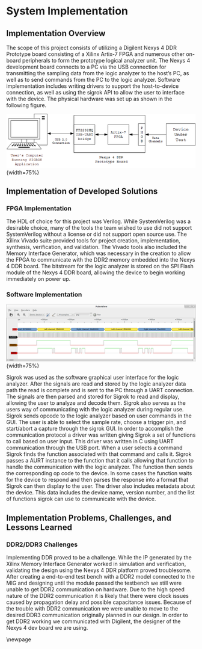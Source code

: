 # System Implementation #

## Implementation Overview ##
<!-- [This chapter describes your implementation scope, used platform and language, dependent hardware/software, and implementation dependencies.] -->

The scope of this project consists of utilizing a Digilent Nexys 4 DDR Prototype board consisting of a Xilinx Artix-7 FPGA and numerous other on-board peripherals to form the prototype logical analyzer unit. The Nexys 4 development board connects to a PC via the USB connection for transmitting the sampling data from the logic analyzer to the host’s PC, as well as to send commands from the PC to the logic analyzer. Software implementation includes writing drivers to support the host-to-device connection, as well as using the sigrok API to allow the user to interface with the device. The physical hardware was set up as shown in the following figure.

![Physical design of the Logic Analyzer project](chapters/chapter5/images/physical_system.png){width=75%}

## Implementation of Developed Solutions ##
<!-- [Present the detailed solutions, such as techniques, methods, algorithms, etc.]  -->

### FPGA Implementation ###
The HDL of choice for this project was Verilog. While SystemVerilog was a desirable choice, many of the tools the team wished to use did not support SystemVerilog without a license or did not support open source use. The Xilinx Vivado suite provided tools for project creation, implementation, synthesis, verification, and validation. The Vivado tools also included the Memory Interface Generator, which was necessary in the creation to allow the FPGA to communicate with the DDR2 memory embedded into the Nexys 4 DDR board. The bitstream for the logic analyzer is stored on the SPI Flash module of the Nexys 4 DDR board, allowing the device to begin working immediately on power up.

### Software Implementation ###

![I2S Stereo signal waveform displayed and decoded using Sigrok Pulseview](chapters/chapter5/images/i2s-decode.png){width=75%}

Sigrok was used as the software graphical user interface for the logic analyzer. After the signals are read and stored by the logic analyzer data path the read is complete and is sent to the PC through a UART connection. The signals are then parsed and stored for Sigrok to read and display, allowing the user to analyze and decode them. Sigrok also serves as the users way of communicating with the logic analyzer during regular use. Sigrok sends opcode to the logic analyzer based on user commands in the GUI. The user is able to select the sample rate, choose a trigger pin, and start/abort a capture through the sigrok GUI.
In order to accomplish the communication protocol a driver was written giving Sigrok a set of functions to call based on user input. This driver was written in C using UART communication through the USB port. When a user selects a command Sigrok finds the function associated with that command and calls it. Sigrok passes a AURT instance to the function that it calls allowing that function to handle the communication with the logic analyzer. The function then sends the corresponding op code to the device. In some cases the function waits for the device to respond and then parses the response into a format that Sigrok can then display to the user.
The driver also includes metadata about the device. This data includes the device name, version number, and the list of functions sigrok can use to communicate with the device.

## Implementation Problems, Challenges, and Lessons Learned ##

<!-- [High light the major implementation problems and challenges. It also summarizes the implementation lessons learned.] -->

### DDR2/DDR3 Challenges ###
Implementing DDR proved to be a challenge. While the IP generated by the Xilinx Memory Interface Generator worked in simulation and verification, validating the design using the Nexys 4 DDR platform proved troublesome. After creating a end-to-end test bench with a DDR2 model connected to the MIG and designing until the module passed the testbench we still were unable to get DDR2 communication on hardware. Due to the high speed nature of the DDR2 communication it is likely that there were clock issues caused by propagation delay and possible capacitance issues.
Because of the trouble with DDR2 communication we were unable to move to the desired DDR3 communication originally planned in our design. In order to get DDR2 working we communicated with Digilent, the designer of the Nexys 4 dev board we are using.

\newpage